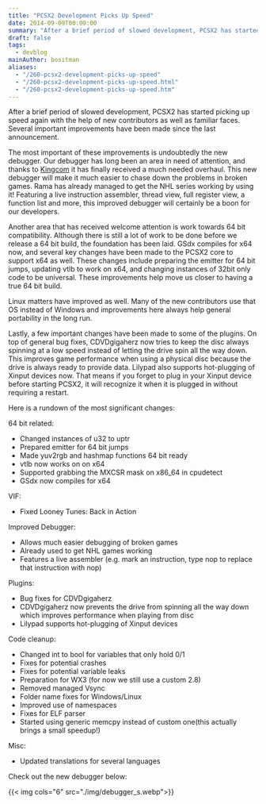 ```yaml
---
title: "PCSX2 Development Picks Up Speed"
date: 2014-09-09T00:00:00
summary: "After a brief period of slowed development, PCSX2 has started picking up speed again with the help of new contributors as well as familiar faces"
draft: false
tags:
  - devblog
mainAuthor: bositman
aliases:
  - "/260-pcsx2-development-picks-up-speed"
  - "/260-pcsx2-development-picks-up-speed.html"
  - "/260-pcsx2-development-picks-up-speed.htm"
---
```



After a brief period of slowed development, PCSX2 has started picking up
speed again with the help of new contributors as well as familiar faces.
Several important improvements have been made since the last
announcement.

The most important of these improvements is undoubtedly the new
debugger. Our debugger has long been an area in need of attention, and
thanks to [Kingcom](https://github.com/Kingcom) it has finally received
a much needed overhaul. This new debugger will make it much easier to
chase down the problems in broken games. Rama has already managed to get
the NHL series working by using it! Featuring a live instruction
assembler, thread view, full register view, a function list and more,
this improved debugger will certainly be a boon for our developers.

Another area that has received welcome attention is work towards 64 bit
compatibility. Although there is still a lot of work to be done before
we release a 64 bit build, the foundation has been laid. GSdx compiles
for x64 now, and several key changes have been made to the PCSX2 core to
support x64 as well. These changes include preparing the emitter for 64
bit jumps, updating vtlb to work on x64, and changing instances of 32bit
only code to be universal. These improvements help move us closer to
having a true 64 bit build.

Linux matters have improved as well. Many of the new contributors use
that OS instead of Windows and improvements here always help general
portability in the long run.

Lastly, a few important changes have been made to some of the plugins.
On top of general bug fixes, CDVDgigaherz now tries to keep the disc
always spinning at a low speed instead of letting the drive spin all the
way down. This improves game performance when using a physical disc
because the drive is always ready to provide data. Lilypad also supports
hot-plugging of Xinput devices now. That means if you forget to plug in
your Xinput device before starting PCSX2, it will recognize it when it
is plugged in without requiring a restart.

Here is a rundown of the most significant changes:

64 bit related:

-   Changed instances of u32 to uptr
-   Prepared emitter for 64 bit jumps
-   Made yuv2rgb and hashmap functions 64 bit ready
-   vtlb now works on on x64
-   Supported grabbing the MXCSR mask on x86_64 in cpudetect
-   GSdx now compiles for x64

VIF:

-   Fixed Looney Tunes: Back in Action


Improved Debugger:

-   Allows much easier debugging of broken games
-   Already used to get NHL games working
-   Features a live assembler (e.g. mark an instruction, type nop to
    replace that instruction with nop)

Plugins:

-   Bug fixes for CDVDgigaherz
-   CDVDgigaherz now prevents the drive from spinning all the way down
    which improves performance when playing from disc
-   Lilypad supports hot-plugging of Xinput devices

Code cleanup:

-   Changed int to bool for variables that only hold 0/1
-   Fixes for potential crashes
-   Fixes for potential variable leaks
-   Preparation for WX3 (for now we still use a custom 2.8)
-   Removed managed Vsync
-   Folder name fixes for Windows/Linux
-   Improved use of namespaces
-   Fixes for ELF parser
-   Started using generic memcpy instead of custom one(this actually
    brings a small speedup!)

Misc:

-   Updated translations for several languages

Check out the new debugger below:

{{< img cols="6" src="./img/debugger_s.webp">}}
